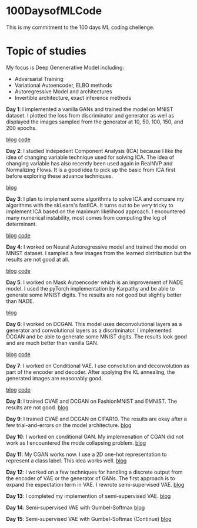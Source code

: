 # 100DaysofMLCode
This is my commitment to the 100 days ML coding chellenge.

# Topic of studies
My focus is Deep Genenerative Model including:
- Adversarial Training
- Variational Autoencoder, ELBO methods
- Autoregressive Model and architectures
- Invertible architecture, exact inference methods

**Day 1**: I implemented a vanilla GANs and trained the model on MNIST dataset. I plotted the loss from discriminator and generator as well as displayed the images sampled from the generator at 10, 50, 100, 150, and 200 epochs.

[blog](https://sutheeblog.wordpress.com/2018/08/14/day-1-vanilla-gans/) [code](https://github.com/unsuthee/100DaysofMLCode/tree/master/day1)

**Day 2**: I studied Indepedent Component Analysis (ICA) because I like the idea of changing variable technique used for solving ICA. The idea of changing variable has also recently been used again in RealNVP and Normalizing Flows. It is a good idea to pick up the basic from ICA first before exploring these advance techniques.

[blog](https://sutheeblog.wordpress.com/2018/08/17/day-2-independent-component-analysis-ica/)

**Day 3**: I plan to implement some algorithms to solve ICA and compare my algorithms with the skLearn's fastICA. It turns out to be very tricky to implement ICA based on the maximum likelihood approach. I encountered many numerical instability, most comes from computing the log of determinant. 

[blog](https://sutheeblog.wordpress.com/2018/08/19/day-3-ica-with-gradient-ascent/) [code](https://github.com/unsuthee/100DaysofMLCode/blob/master/day2/PlayWithICA.ipynb)

**Day 4**: I worked on Neural Autoregressive model and trained the model on MNIST dataset. I sampled a few images from the learned distribution but the results are not good at all.

[blog](https://sutheeblog.wordpress.com/2018/08/20/day-4-nade-revisit/) [code](https://github.com/unsuthee/100DaysofMLCode/tree/master/day4)

**Day 5**: I worked on Mask Autoencoder which is an improvement of NADE model. I used the pyTorch implementation by Karpathy and be able to generate some MNIST digits. The results are not good but slightly better than NADE.

[blog](https://sutheeblog.wordpress.com/2018/08/22/day-5-made-mask-autoencoder/)

**Day 6**: I worked on DCGAN. This model uses deconvolutional layers as a generator and convolutional layers as a discriminator. I implemented DCGAN and be able to generate some MNIST digits. The results look good and are much better than vanilla GAN.

[blog](https://sutheeblog.wordpress.com/2018/08/22/day-6-dcgan/) [code](https://github.com/unsuthee/100DaysofMLCode/blob/master/day6/run_DCGAN.py)

**Day 7**: I worked on Conditional VAE. I use convolution and deconvolution as part of the encoder and decoder. After applying the KL annealing, the generated images are reasonably good. 

[blog](https://sutheeblog.wordpress.com/2018/08/23/day-7-conditional-vae/) [code](https://github.com/unsuthee/100DaysofMLCode/tree/master/day7)

**Day 8**: I trained CVAE and DCGAN on FashionMNIST and EMNIST. The results are not good. 
[blog](https://sutheeblog.wordpress.com/2018/08/24/day-8-move-away-from-mnist-datasets/)

**Day 9**: I trained CVAE and DCGAN on CIFAR10. The results are okay after a few trial-and-errors on the model architecture.
[blog](https://sutheeblog.wordpress.com/2018/08/29/day-9-dcgan-and-cvae-on-cifar10/)

**Day 10**: I worked on conditional GAN. My implemenation of CGAN did not work as I encountered the mode collapsing problem.
[blog](https://sutheeblog.wordpress.com/2018/09/05/day-10-mode-collapsing-on-my-cgan/)

**Day 11**: My CGAN works now. I use a 2D one-hot representation to represent a class label. This idea works well.
[blog](https://sutheeblog.wordpress.com/2018/09/05/day-11-2d-one-hot-representation/)

**Day 12**: I worked on a few techniques for handling a discrete output from the encoder of VAE or the generator of GANs. The first approach is to expand the expectation term in VAE. I rewrote semi-supervised VAE.
[blog](https://sutheeblog.wordpress.com/2018/09/12/day-12-handling-discrete-output-in-vae/)

**Day 13**: I completed my implemention of semi-supervised VAE. 
[blog](https://sutheeblog.wordpress.com/2018/09/13/day-13-implementation-of-semi-supervised-vae/)

**Day 14**: Semi-supervised VAE with Gumbel-Softmax
[blog](https://sutheeblog.wordpress.com/2018/09/14/day-14-cvae-with-gumbel-softmax/)

**Day 15**: Semi-supervised VAE with Gumbel-Softmax (Continue)
[blog](https://sutheeblog.wordpress.com/2018/09/18/day-15-cvae-with-gumbel-softmax-cont/)
